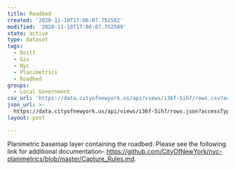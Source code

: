 ```yaml
---
title: Roadbed
created: '2020-11-10T17:06:07.752582'
modified: '2020-11-10T17:06:07.752589'
state: active
type: dataset
tags:
  - Doitt
  - Gis
  - Nyc
  - Planimetrics
  - Roadbed
groups:
  - Local Government
csv_url: 'https://data.cityofnewyork.us/api/views/i36f-5ih7/rows.csv?accessType=DOWNLOAD'
json_url: >-
  https://data.cityofnewyork.us/api/views/i36f-5ih7/rows.json?accessType=DOWNLOAD
layout: post

---
```

Planimetric basemap layer containing the roadbed. Please see the following link for additional documentation- https://github.com/CityOfNewYork/nyc-planimetrics/blob/master/Capture_Rules.md.
